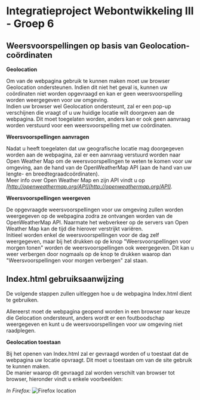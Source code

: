 Integratieproject Webontwikkeling III - Groep 6
==============

Weersvoorspellingen op basis van Geolocation-coördinaten
--------------

**Geolocation** 

Om van de webpagina gebruik te kunnen maken moet uw browser Geolocation ondersteunen. Indien dit niet het geval is, kunnen uw coördinaten niet worden opgevraagd en kan er geen weersvoorspelling worden weergegeven voor uw omgeving.   
Indien uw browser wel Geolocation ondersteunt, zal er een pop-up verschijnen die vraagt of u uw huidige locatie wilt doorgeven aan de webpagina. Dit moet toegelaten worden, anders kan er ook geen aanvraag worden verstuurd voor een weersvoorspelling met uw coördinaten.

**Weersvoorspellingen aanvragen**

Nadat u heeft toegelaten dat uw geografische locatie mag doorgegeven worden aan de webpagina, zal er een aanvraag verstuurd worden naar Open Weather Map om de weersvoorspellingen te weten te komen voor uw omgeving, aan de hand van de OpenWeatherMap API (aan de hand van uw lengte- en breedtegraadcoördinaten).  
Meer info over Open Weather Map en zijn API vindt u op 
*[http://openweathermap.org/API](http://openweathermap.org/API).*

**Weersvoorspellingen weergeven**

De opgevraagde weersvoorspellingen voor uw omgeving zullen worden weergegeven op de webpagina zodra ze ontvangen worden van de OpenWeatherMap API. Naarmate het webverkeer op de servers van Open Weather Map kan de tijd die hierover verstrijkt variëren.   
Initieel worden enkel de weersvoorspellingen voor de dag zelf weergegeven, maar bij het drukken op de knop "Weersvoorspellingen voor morgen tonen" worden de weersvoorspellingen ook weergegeven. Dit kan u weer verbergen door nogmaals op de knop te drukken waarop dan "Weersvoorspellingen voor morgen verbergen" zal staan.


Index.html gebruiksaanwijzing
--------------

De volgende stappen zullen uitleggen hoe u de webpagina Index.html dient te gebruiken.  

Allereerst moet de webpagina geopend worden in een browser naar keuze die Gelocation ondersteunt, anders wordt er een foutboodschap weergegeven en kunt u de weersvoorspellingen voor uw omgeving niet raadplegen.

**Geolocation toestaan**

Bij het openen van Index.html zal er gevraagd worden of u toestaat dat de webpagina uw locatie opvraagt. Dit moet u toestaan om van de site gebruik te kunnen maken.  
De manier waarop dit gevraagd zal worden verschilt van browser tot browser, hieronder vindt u enkele voorbeelden:

*In Firefox:*
![Firefox location](https://raw.github.com/mifieli/Groep6WOIII/master/img/firefoxLocation.PNG)


